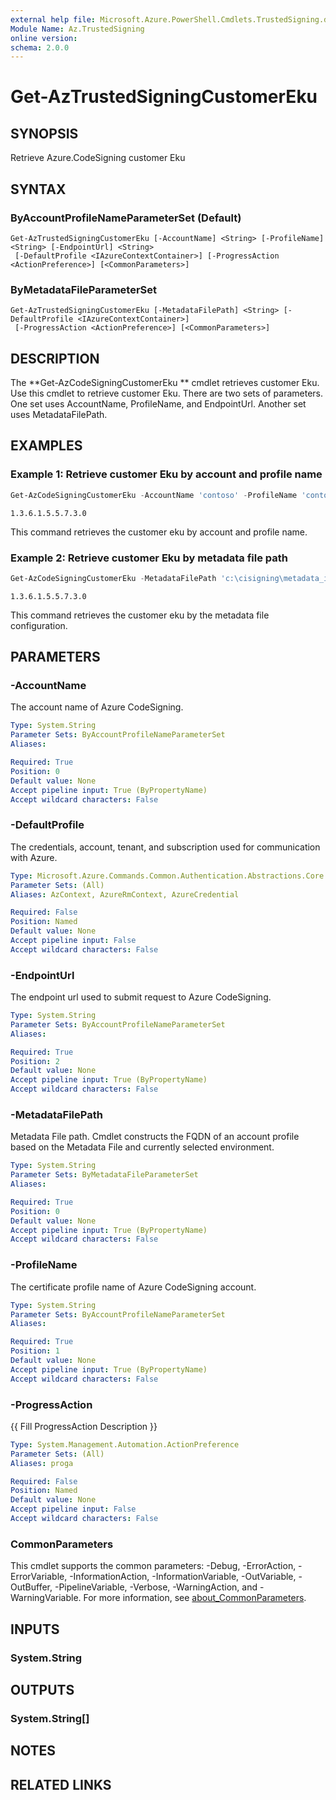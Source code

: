 ```yaml
---
external help file: Microsoft.Azure.PowerShell.Cmdlets.TrustedSigning.dll-Help.xml
Module Name: Az.TrustedSigning
online version:
schema: 2.0.0
---
```


# Get-AzTrustedSigningCustomerEku

## SYNOPSIS
Retrieve Azure.CodeSigning customer Eku

## SYNTAX

### ByAccountProfileNameParameterSet (Default)
```
Get-AzTrustedSigningCustomerEku [-AccountName] <String> [-ProfileName] <String> [-EndpointUrl] <String>
 [-DefaultProfile <IAzureContextContainer>] [-ProgressAction <ActionPreference>] [<CommonParameters>]
```

### ByMetadataFileParameterSet
```
Get-AzTrustedSigningCustomerEku [-MetadataFilePath] <String> [-DefaultProfile <IAzureContextContainer>]
 [-ProgressAction <ActionPreference>] [<CommonParameters>]
```

## DESCRIPTION
The **Get-AzCodeSigningCustomerEku ** cmdlet retrieves customer Eku.
Use this cmdlet to retrieve customer Eku.
There are two sets of parameters. One set uses AccountName, ProfileName, and EndpointUrl. 
Another set uses MetadataFilePath.

## EXAMPLES

### Example 1: Retrieve customer Eku by account and profile name
```powershell
Get-AzCodeSigningCustomerEku -AccountName 'contoso' -ProfileName 'contososigning' -EndpointUrl 'https://wus.codesigning.azure.net'
```

```output
1.3.6.1.5.5.7.3.0
```

This command retrieves the customer eku by account and profile name.

### Example 2: Retrieve customer Eku by metadata file path

```powershell
Get-AzCodeSigningCustomerEku -MetadataFilePath 'c:\cisigning\metadata_input.json'
```

```output
1.3.6.1.5.5.7.3.0
```

This command retrieves the customer eku by the metadata file configuration.

## PARAMETERS

### -AccountName
The account name of Azure CodeSigning.

```yaml
Type: System.String
Parameter Sets: ByAccountProfileNameParameterSet
Aliases:

Required: True
Position: 0
Default value: None
Accept pipeline input: True (ByPropertyName)
Accept wildcard characters: False
```

### -DefaultProfile
The credentials, account, tenant, and subscription used for communication with Azure.

```yaml
Type: Microsoft.Azure.Commands.Common.Authentication.Abstractions.Core.IAzureContextContainer
Parameter Sets: (All)
Aliases: AzContext, AzureRmContext, AzureCredential

Required: False
Position: Named
Default value: None
Accept pipeline input: False
Accept wildcard characters: False
```

### -EndpointUrl
The endpoint url used to submit request to Azure CodeSigning.

```yaml
Type: System.String
Parameter Sets: ByAccountProfileNameParameterSet
Aliases:

Required: True
Position: 2
Default value: None
Accept pipeline input: True (ByPropertyName)
Accept wildcard characters: False
```

### -MetadataFilePath
Metadata File path.
Cmdlet constructs the FQDN of an account profile based on the Metadata File and currently selected environment.

```yaml
Type: System.String
Parameter Sets: ByMetadataFileParameterSet
Aliases:

Required: True
Position: 0
Default value: None
Accept pipeline input: True (ByPropertyName)
Accept wildcard characters: False
```

### -ProfileName
The certificate profile name of Azure CodeSigning account.

```yaml
Type: System.String
Parameter Sets: ByAccountProfileNameParameterSet
Aliases:

Required: True
Position: 1
Default value: None
Accept pipeline input: True (ByPropertyName)
Accept wildcard characters: False
```

### -ProgressAction
{{ Fill ProgressAction Description }}

```yaml
Type: System.Management.Automation.ActionPreference
Parameter Sets: (All)
Aliases: proga

Required: False
Position: Named
Default value: None
Accept pipeline input: False
Accept wildcard characters: False
```

### CommonParameters
This cmdlet supports the common parameters: -Debug, -ErrorAction, -ErrorVariable, -InformationAction, -InformationVariable, -OutVariable, -OutBuffer, -PipelineVariable, -Verbose, -WarningAction, and -WarningVariable. For more information, see [about_CommonParameters](http://go.microsoft.com/fwlink/?LinkID=113216).

## INPUTS

### System.String

## OUTPUTS

### System.String[]

## NOTES

## RELATED LINKS
